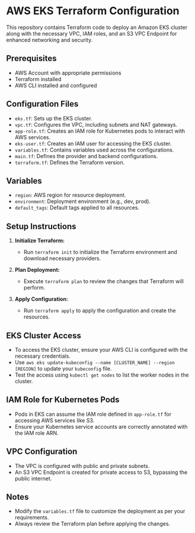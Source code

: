 # AWS EKS Terraform Configuration

This repository contains Terraform code to deploy an Amazon EKS cluster along with the necessary VPC, IAM roles, and an S3 VPC Endpoint for enhanced networking and security.

## Prerequisites

- AWS Account with appropriate permissions
- Terraform installed
- AWS CLI installed and configured

## Configuration Files

- `eks.tf`: Sets up the EKS cluster.
- `vpc.tf`: Configures the VPC, including subnets and NAT gateways.
- `app-role.tf`: Creates an IAM role for Kubernetes pods to interact with AWS services.
- `eks-user.tf`: Creates an IAM user for accessing the EKS cluster.
- `variables.tf`: Contains variables used across the configurations.
- `main.tf`: Defines the provider and backend configurations.
- `terraform.tf`: Defines the Terraform version.

## Variables

- `region`: AWS region for resource deployment.
- `environment`: Deployment environment (e.g., dev, prod).
- `default_tags`: Default tags applied to all resources.

## Setup Instructions

1. **Initialize Terraform:**
   - Run `terraform init` to initialize the Terraform environment and download necessary providers.

2. **Plan Deployment:**
   - Execute `terraform plan` to review the changes that Terraform will perform.

3. **Apply Configuration:**
   - Run `terraform apply` to apply the configuration and create the resources.

## EKS Cluster Access

- To access the EKS cluster, ensure your AWS CLI is configured with the necessary credentials.
- Use `aws eks update-kubeconfig --name [CLUSTER_NAME] --region [REGION]` to update your `kubeconfig` file.
- Test the access using `kubectl get nodes` to list the worker nodes in the cluster.

## IAM Role for Kubernetes Pods

- Pods in EKS can assume the IAM role defined in `app-role.tf` for accessing AWS services like S3.
- Ensure your Kubernetes service accounts are correctly annotated with the IAM role ARN.

## VPC Configuration

- The VPC is configured with public and private subnets.
- An S3 VPC Endpoint is created for private access to S3, bypassing the public internet.

## Notes

- Modify the `variables.tf` file to customize the deployment as per your requirements.
- Always review the Terraform plan before applying the changes.
